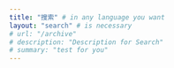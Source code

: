 ```yaml
---
title: "搜索" # in any language you want
layout: "search" # is necessary
# url: "/archive"
# description: "Description for Search"
# summary: "test for you"
---
```

